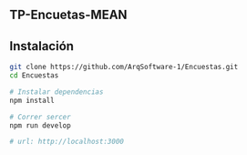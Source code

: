 ## TP-Encuetas-MEAN

## Instalación
```bash
git clone https://github.com/ArqSoftware-1/Encuestas.git
cd Encuestas

# Instalar dependencias
npm install

# Correr sercer
npm run develop

# url: http://localhost:3000
```
